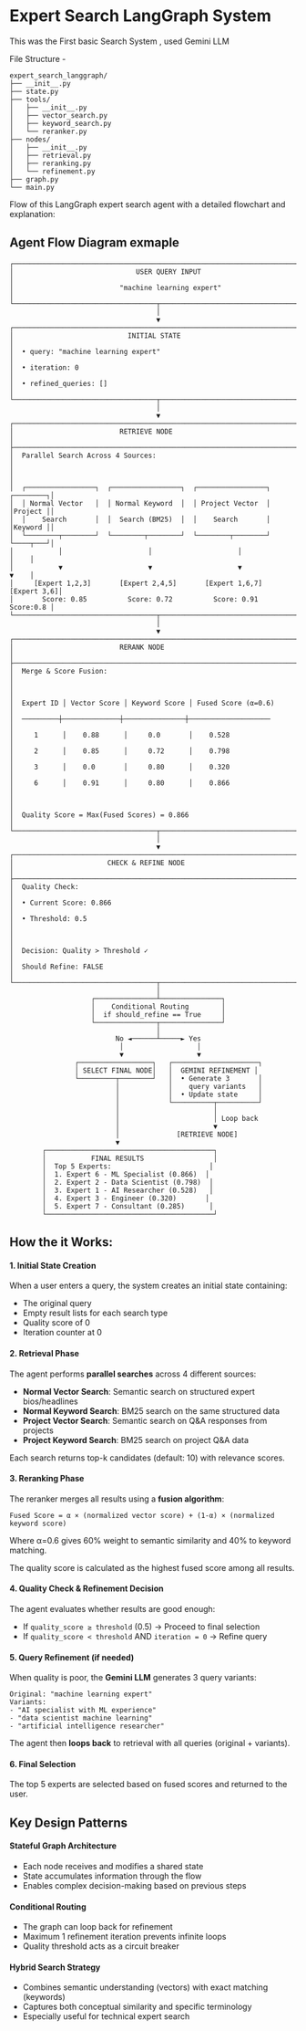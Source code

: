 # Expert Search LangGraph System
This was the First basic Search System , used Gemini LLM

File Structure - 
```
expert_search_langgraph/
├── __init__.py
├── state.py
├── tools/
│   ├── __init__.py
│   ├── vector_search.py
│   ├── keyword_search.py
│   └── reranker.py
├── nodes/
│   ├── __init__.py
│   ├── retrieval.py
│   ├── reranking.py
│   └── refinement.py
├── graph.py
└── main.py
```

Flow of this LangGraph expert search agent with a detailed flowchart and explanation:

## Agent Flow Diagram exmaple

```
┌─────────────────────────────────────────────────────────────────────────────┐
│                              USER QUERY INPUT                               │
│                          "machine learning expert"                          │
└───────────────────────────────────┬─────────────────────────────────────────┘
                                    │
                                    ▼
┌─────────────────────────────────────────────────────────────────────────────┐
│                            INITIAL STATE                                    │
│  • query: "machine learning expert"                                        │
│  • iteration: 0                                                            │
│  • refined_queries: []                                                     │
└───────────────────────────────────┬─────────────────────────────────────────┘
                                    │
                                    ▼
┌─────────────────────────────────────────────────────────────────────────────┐
│                          RETRIEVE NODE                                   │
├─────────────────────────────────────────────────────────────────────────────┤
│  Parallel Search Across 4 Sources:                                         │
│                                                                            │
│  ┌─────────────────┐  ┌─────────────────┐  ┌─────────────────┐  ┌────────┐│
│  │ Normal Vector   │  │ Normal Keyword  │  │ Project Vector  │  │Project ││
│  │    Search       │  │  Search (BM25)  │  │    Search       │  │Keyword ││
│  └────────┬────────┘  └────────┬────────┘  └────────┬────────┘  └────┬───┘│
│           │                     │                     │                │    │
│           ▼                     ▼                     ▼                ▼    │
│     [Expert 1,2,3]       [Expert 2,4,5]       [Expert 1,6,7]    [Expert 3,6]│
│       Score: 0.85          Score: 0.72          Score: 0.91       Score:0.8 │
└───────────────────────────────────┬─────────────────────────────────────────┘
                                    │
                                    ▼
┌─────────────────────────────────────────────────────────────────────────────┐
│                          RERANK NODE                                        │
├─────────────────────────────────────────────────────────────────────────────┤
│  Merge & Score Fusion:                                                      │
│                                                                             │
│  Expert ID │ Vector Score │ Keyword Score │ Fused Score (α=0.6)             │
│  ─────────┼──────────────┼───────────────┼────────────────────              │
│     1      │    0.88      │     0.0       │    0.528                        │
│     2      │    0.85      │     0.72      │    0.798                        │
│     3      │    0.0       │     0.80      │    0.320                        │
│     6      │    0.91      │     0.80      │    0.866                        │
│                                                                             │
│  Quality Score = Max(Fused Scores) = 0.866                                  │
└───────────────────────────────────┬─────────────────────────────────────────┘
                                    │
                                    ▼
┌─────────────────────────────────────────────────────────────────────────────┐
│                       CHECK & REFINE NODE                                   │
├─────────────────────────────────────────────────────────────────────────────┤
│  Quality Check:                                                             │
│  • Current Score: 0.866                                                     │
│  • Threshold: 0.5                                                           │
│                                                                             │
│  Decision: Quality > Threshold ✓                                            │
│  Should Refine: FALSE                                                       │
└───────────────────────────────────┬─────────────────────────────────────────┘
                                    │
                    ┌───────────────┴───────────────┐
                    │    Conditional Routing        │
                    │  if should_refine == True     │
                    └───────────────┬───────────────┘
                                    │
                          No ◄──────┴─────► Yes
                           │                  │
                           ▼                  ▼
                ┌──────────────────┐   ┌─────────────────────┐
                │ SELECT FINAL NODE│   │  GEMINI REFINEMENT │
                └─────────┬────────┘   │  • Generate 3       │
                          │            │    query variants   │
                          │            │  • Update state     │
                          │            └──────────┬──────────┘
                          │                       │
                          │                       │ Loop back
                          │                       ▼
                          │              [RETRIEVE NODE]
                          ▼
        ┌─────────────────────────────────────────┐
        │           FINAL RESULTS                 │
        │  Top 5 Experts:                        │
        │  1. Expert 6 - ML Specialist (0.866)  │
        │  2. Expert 2 - Data Scientist (0.798)  │
        │  3. Expert 1 - AI Researcher (0.528)   │
        │  4. Expert 3 - Engineer (0.320)       │
        │  5. Expert 7 - Consultant (0.285)      │
        └─────────────────────────────────────────┘
```

## How the it Works:

#### 1. **Initial State Creation**
When a user enters a query, the system creates an initial state containing:
- The original query
- Empty result lists for each search type
- Quality score of 0
- Iteration counter at 0

#### 2. **Retrieval Phase** 
The agent performs **parallel searches** across 4 different sources:
- **Normal Vector Search**: Semantic search on structured expert bios/headlines
- **Normal Keyword Search**: BM25 search on the same structured data
- **Project Vector Search**: Semantic search on Q&A responses from projects
- **Project Keyword Search**: BM25 search on project Q&A data

Each search returns top-k candidates (default: 10) with relevance scores.

#### 3. **Reranking Phase**
The reranker merges all results using a **fusion algorithm**:
```
Fused Score = α × (normalized vector score) + (1-α) × (normalized keyword score)
```
Where α=0.6 gives 60% weight to semantic similarity and 40% to keyword matching.

The quality score is calculated as the highest fused score among all results.

#### 4. **Quality Check & Refinement Decision**
The agent evaluates whether results are good enough:
- If `quality_score ≥ threshold` (0.5) → Proceed to final selection
- If `quality_score < threshold` AND `iteration = 0` → Refine query

#### 5. **Query Refinement (if needed)**
When quality is poor, the **Gemini LLM** generates 3 query variants:
```
Original: "machine learning expert"
Variants: 
- "AI specialist with ML experience"
- "data scientist machine learning"  
- "artificial intelligence researcher"
```

The agent then **loops back** to retrieval with all queries (original + variants).

#### 6. **Final Selection**
The top 5 experts are selected based on fused scores and returned to the user.

## Key Design Patterns

#### **Stateful Graph Architecture**
- Each node receives and modifies a shared state
- State accumulates information through the flow
- Enables complex decision-making based on previous steps

#### **Conditional Routing**
- The graph can loop back for refinement
- Maximum 1 refinement iteration prevents infinite loops
- Quality threshold acts as a circuit breaker

#### **Hybrid Search Strategy**
- Combines semantic understanding (vectors) with exact matching (keywords)
- Captures both conceptual similarity and specific terminology
- Especially useful for technical expert search

